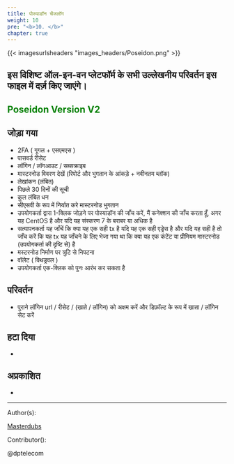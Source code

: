 ```yaml
---
title: पोस्याडॉन चेंजलॉग
weight: 10
pre: "<b>10. </b>"
chapter: true
---
```


{{< imagesurlsheaders "images_headers/Poseidon.png"  >}}



## इस विशिष्ट ऑल-इन-वन प्लेटफॉर्म के सभी उल्लेखनीय परिवर्तन इस फाइल में दर्ज़ किए जाएंगे।



##  <span style="color:green">Poseidon Version V2</span>



##  जोड़ा गया  

- 2FA ( गूगल + एसएमएस )  
- पासवर्ड रीसेट  
- लॉगिन / लॉगआउट / सब्सक्राइब
- मास्टरनोड विवरण देखें (रिपोर्ट और भुगतान के आंकड़े + नवीनतम ब्लॉक)  
- लेखांकन (लंबित)
- पिछले 30 दिनों की सूची  
- कुल लंबित धन
- सीएसवी के रूप में निर्यात करे मास्टरनोड भुगतान  
- उपयोगकर्ता द्वारा 1-क्लिक जोड़ने पर पोस्याडॉन की जाँच करें, मैं कनेक्शन की जाँच करता हूँ, अगर यह CentOS है और यदि यह संस्करण 7 के बराबर या अधिक है  
- सत्यापनकर्ता यह जाँचें कि क्या यह एक सही tx है यदि यह एक सही एड्रेस है और यदि यह सही है तो जाँच करें कि यह tx यह जाँचने के लिए भेजा गया था कि क्या यह एक कंटेंट या प्रीमियम मास्टरनोड (उपयोगकर्ता की दृष्टि से) है
- मस्टरनोड निर्माण पर त्रुटि से निपटना  
- वॉलेट  ( विथड्रवल )  
- उपयोगकर्ता एक-क्लिक को पुनः आरंभ कर सकता है


## परिवर्तन  


- पुराने लॉगिन url / रीसेट / (खाते / लॉगिन) को अक्षम करें और डिफ़ॉल्ट के रूप में खाता / लॉगिन सेट करें  


## हटा दिया  
-

## अप्रकाशित  
-



---
Author(s):  


[Masterdubs](https://git.pirl.io/masterdubs)


Contributor():  


@dptelecom
